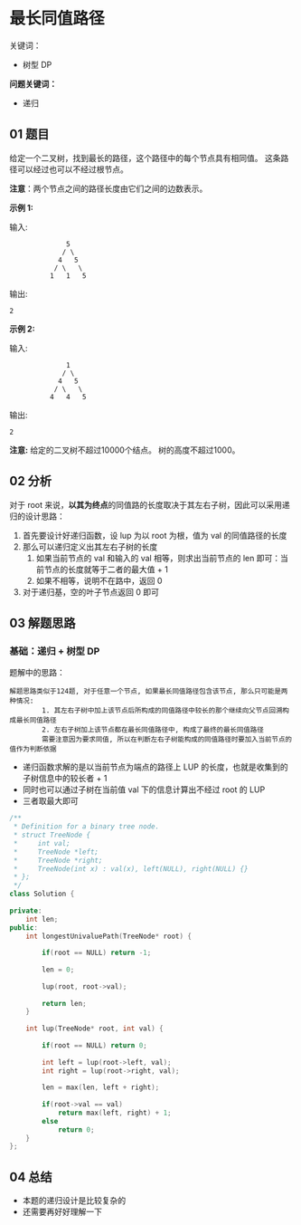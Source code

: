# 最长同值路径
关键词：

- 树型 DP

**问题关键词：**

- 递归

## 01 题目

给定一个二叉树，找到最长的路径，这个路径中的每个节点具有相同值。 这条路径可以经过也可以不经过根节点。

**注意**：两个节点之间的路径长度由它们之间的边数表示。

**示例 1:**

输入:

```
              5
             / \
            4   5
           / \   \
          1   1   5
```

输出:

```
2
```

**示例 2:**

输入:

```
              1
             / \
            4   5
           / \   \
          4   4   5
```

输出:

```
2
```

**注意:** 给定的二叉树不超过10000个结点。 树的高度不超过1000。

## 02 分析

对于 root 来说，**以其为终点**的同值路的长度取决于其左右子树，因此可以采用递归的设计思路：

1. 首先要设计好递归函数，设 lup 为以 root 为根，值为 val 的同值路径的长度
2. 那么可以递归定义出其左右子树的长度
   1. 如果当前节点的 val 和输入的 val 相等，则求出当前节点的 len 即可：当前节点的长度就等于二者的最大值 + 1
   2. 如果不相等，说明不在路中，返回 0
3. 对于递归基，空的叶子节点返回 0 即可

## 03 解题思路

### 基础：递归 + 树型 DP

题解中的思路：

```
解题思路类似于124题, 对于任意一个节点, 如果最长同值路径包含该节点, 那么只可能是两种情况:
        1. 其左右子树中加上该节点后所构成的同值路径中较长的那个继续向父节点回溯构成最长同值路径
        2. 左右子树加上该节点都在最长同值路径中, 构成了最终的最长同值路径
        需要注意因为要求同值, 所以在判断左右子树能构成的同值路径时要加入当前节点的值作为判断依据
```

- 递归函数求解的是以当前节点为端点的路径上 LUP 的长度，也就是收集到的子树信息中的较长者 + 1
- 同时也可以通过子树在当前值 val 下的信息计算出不经过 root 的 LUP
- 三者取最大即可

```c++
/**
 * Definition for a binary tree node.
 * struct TreeNode {
 *     int val;
 *     TreeNode *left;
 *     TreeNode *right;
 *     TreeNode(int x) : val(x), left(NULL), right(NULL) {}
 * };
 */
class Solution {
    
private:
    int len;
public:
    int longestUnivaluePath(TreeNode* root) {
        
        if(root == NULL) return -1;
        
        len = 0;
        
        lup(root, root->val);
        
        return len;
    }
    
    int lup(TreeNode* root, int val) {
        
        if(root == NULL) return 0;
        
        int left = lup(root->left, val);
        int right = lup(root->right, val);
        
        len = max(len, left + right);
        
        if(root->val == val)
            return max(left, right) + 1;
        else
            return 0;
    }
};
```

## 04 总结

- 本题的递归设计是比较复杂的
- 还需要再好好理解一下